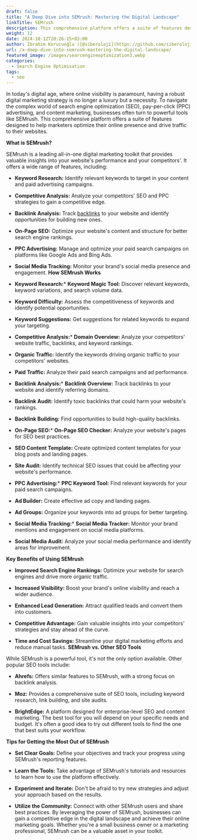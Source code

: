 ```yaml
---
draft: false
title: "A Deep Dive into SEMrush: Mastering the Digital Landscape"
linkTitle: SEMrush
description: This comprehensive platform offers a suite of features designed to help marketers optimize their online presence and drive traffic to their websites.
weight: 12
date: 2024-10-12T20:26:15+03:00
author: İbrahim Korucuoğlu ([@siberoloji](https://github.com/siberoloji))
url: /a-deep-dive-into-semrush-mastering-the-digital-landscape/
featured_image: /images/searcengineoptimization3.webp
categories:
  - Search Engine Optimisation
tags:
  - seo
---
```

In today's digital age, where online visibility is paramount, having a robust digital marketing strategy is no longer a luxury but a necessity. To navigate the complex world of search engine optimization (SEO), pay-per-click (PPC) advertising, and content marketing, businesses often turn to powerful tools like SEMrush. This comprehensive platform offers a suite of features designed to help marketers optimize their online presence and drive traffic to their websites.

**What is SEMrush?**

SEMrush is a leading all-in-one digital marketing toolkit that provides valuable insights into your website's performance and your competitors'. It offers a wide range of features, including:
* **Keyword Research:** Identify relevant keywords to target in your content and paid advertising campaigns.

* **Competitive Analysis:** Analyze your competitors' SEO and PPC strategies to gain a competitive edge.

* **Backlink Analysis:** Track <a href="https://www.siberoloji.com/what-is-the-importance-of-backlinks/" target="_blank" rel="noopener" title="">backlinks</a> to your website and identify opportunities for building new ones.

* **On-Page SEO:** Optimize your website's content and structure for better search engine rankings.

* **PPC Advertising:** Manage and optimize your paid search campaigns on platforms like Google Ads and Bing Ads.

* **Social Media Tracking:** Monitor your brand's social media presence and engagement.
**How SEMrush Works**
* **Keyword Research:*** **Keyword Magic Tool:** Discover relevant keywords, keyword variations, and search volume data.

* **Keyword Difficulty:** Assess the competitiveness of keywords and identify potential opportunities.

* **Keyword Suggestions:** Get suggestions for related keywords to expand your targeting.

* **Competitive Analysis:*** **Domain Overview:** Analyze your competitors' website traffic, backlinks, and keyword rankings.

* **Organic Traffic:** Identify the keywords driving organic traffic to your competitors' websites.

* **Paid Traffic:** Analyze their paid search campaigns and ad performance.

* **Backlink Analysis:*** **Backlink Overview:** Track backlinks to your website and identify referring domains.

* **Backlink Audit:** Identify toxic backlinks that could harm your website's rankings.

* **Backlink Building:** Find opportunities to build high-quality backlinks.

* **On-Page SEO:*** **On-Page SEO Checker:** Analyze your website's pages for SEO best practices.

* **SEO Content Template:** Create optimized content templates for your blog posts and landing pages.

* **Site Audit:** Identify technical SEO issues that could be affecting your website's performance.

* **PPC Advertising:*** **PPC Keyword Tool:** Find relevant keywords for your paid search campaigns.

* **Ad Builder:** Create effective ad copy and landing pages.

* **Ad Groups:** Organize your keywords into ad groups for better targeting.

* **Social Media Tracking:*** **Social Media Tracker:** Monitor your brand mentions and engagement on social media platforms.

* **Social Media Audit:** Analyze your social media performance and identify areas for improvement.

**Key Benefits of Using SEMrush**
* **Improved Search Engine Rankings:** Optimize your website for search engines and drive more organic traffic.

* **Increased Visibility:** Boost your brand's online visibility and reach a wider audience.

* **Enhanced Lead Generation:** Attract qualified leads and convert them into customers.

* **Competitive Advantage:** Gain valuable insights into your competitors' strategies and stay ahead of the curve.

* **Time and Cost Savings:** Streamline your digital marketing efforts and reduce manual tasks.
**SEMrush vs. Other SEO Tools**

While SEMrush is a powerful tool, it's not the only option available. Other popular SEO tools include:
* **Ahrefs:** Offers similar features to SEMrush, with a strong focus on backlink analysis.

* **Moz:** Provides a comprehensive suite of SEO tools, including keyword research, link building, and site audits.

* **BrightEdge:** A platform designed for enterprise-level SEO and content marketing.
The best tool for you will depend on your specific needs and budget. It's often a good idea to try out different tools to find the one that best suits your workflow.

**Tips for Getting the Most Out of SEMrush**
* **Set Clear Goals:** Define your objectives and track your progress using SEMrush's reporting features.

* **Learn the Tools:** Take advantage of SEMrush's tutorials and resources to learn how to use the platform effectively.

* **Experiment and Iterate:** Don't be afraid to try new strategies and adjust your approach based on the results.

* **Utilize the Community:** Connect with other SEMrush users and share best practices.
By leveraging the power of SEMrush, businesses can gain a competitive edge in the digital landscape and achieve their online marketing goals. Whether you're a small business owner or a marketing professional, SEMrush can be a valuable asset in your toolkit.
